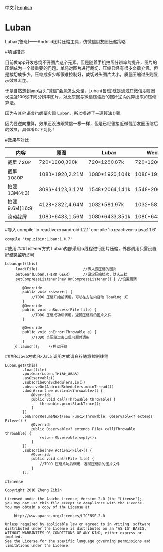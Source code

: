 中文 | [English](/Translation/README-EN.md)

# Luban
Luban(鲁班)——Android图片压缩工具，仿微信朋友圈压缩策略

#项目描述

目前做app开发总绕不开图片这个元素。但是随着手机拍照分辨率的提升，图片的压缩成为一个很重要的问题。单纯对图片进行裁切，压缩已经有很多文章介绍。但是裁切成多少，压缩成多少却很难控制好，裁切过头图片太小，质量压缩过头则显示效果太差。

于是自然想到app巨头“微信”会是怎么处理，Luban(鲁班)就是通过在微信朋友圈发送近100张不同分辨率图片，对比原图与微信压缩后的图片逆向推算出来的压缩算法。

因为有其他语言也想要实现 Luban，所以描述了一遍[算法步骤](/DESCRIPTION.md) 

因为是逆向推算，效果还没法跟微信一模一样，但是已经很接近微信朋友圈压缩后的效果，具体看以下对比！ 

#效果与对比

内容 | 原图 | Luban | Wechat
---|---|---|---
截屏 720P |720*1280,390k|720*1280,87k|720*1280,56k
截屏 1080P|1080*1920,2.21M|1080*1920,104k|1080*1920,112k
拍照 13M(4:3)|3096*4128,3.12M|1548*2064,141k|1548*2064,147k
拍照 9.6M(16:9)|4128*2322,4.64M|1032*581,97k|1032*581,74k
滚动截屏|1080*6433,1.56M|1080*6433,351k|1080*6433,482k

#导入
    compile 'io.reactivex:rxandroid:1.2.1'
    compile 'io.reactivex:rxjava:1.1.6'
    
    compile 'top.zibin:Luban:1.0.7'
    
#使用
###Listener方式
Luban内部采用io线程进行图片压缩，外部调用只需设置好结果监听即可
    
    Luban.get(this)
        .load(File)                     //传人要压缩的图片
        .putGear(Luban.THIRD_GEAR)      //设定压缩档次，默认三挡
        .setCompressListener(new OnCompressListener() { //设置回调
        
            @Override
            public void onStart() {
                //TODO 压缩开始前调用，可以在方法内启动 loading UI
            }
            @Override
            public void onSuccess(File file) {
                //TODO 压缩成功后调用，返回压缩后的图片文件
            }
            
            @Override
            public void onError(Throwable e) {
                //TODO 当压缩过去出现问题时调用
            }
        }).launch();    //启动压缩
        
###RxJava方式
RxJava 调用方式请自行随意控制线程
    
    Luban.get(this)
            .load(file)
            .putGear(Luban.THIRD_GEAR)
            .asObservable()
            .subscribeOn(Schedulers.io())
            .observeOn(AndroidSchedulers.mainThread())
            .doOnError(new Action1<Throwable>() {
                @Override
                public void call(Throwable throwable) {
                    throwable.printStackTrace();
                }
            })
            .onErrorResumeNext(new Func1<Throwable, Observable<? extends File>>() {
                @Override
                public Observable<? extends File> call(Throwable throwable) {
                    return Observable.empty();
                }
            })
            .subscribe(new Action1<File>() {
                @Override
                public void call(File file) {
                    //TODO 压缩成功后调用，返回压缩后的图片文件
                }
            });

#License

    Copyright 2016 Zheng Zibin
    
    Licensed under the Apache License, Version 2.0 (the "License");
    you may not use this file except in compliance with the License.
    You may obtain a copy of the License at
    
        http://www.apache.org/licenses/LICENSE-2.0
    
    Unless required by applicable law or agreed to in writing, software
    distributed under the License is distributed on an "AS IS" BASIS,
    WITHOUT WARRANTIES OR CONDITIONS OF ANY KIND, either express or implied.
    See the License for the specific language governing permissions and
    limitations under the License.
